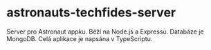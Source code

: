 # astronauts-techfides-server

Server pro Astronaut appku. Běží na Node.js a Expressu. Databáze je MongoDB. Celá aplikace je napsána v TypeScriptu.
